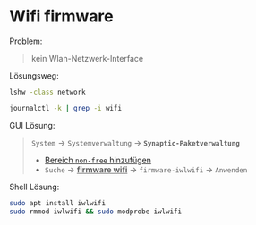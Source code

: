 # Wifi firmware

Problem:
> kein Wlan-Netzwerk-Interface

Lösungsweg:
```sh
lshw -class network

journalctl -k | grep -i wifi
```

GUI Lösung:
> `System` -> `Systemverwaltung` -> **`Synaptic-Paketverwaltung`**
> * [Bereich `non-free` hinzufügen](../paketquellen.md)
> * `Suche` -> <u>**firmware wifi**</u> -> `firmware-iwlwifi` -> `Anwenden`

Shell Lösung:
```sh
sudo apt install iwlwifi
sudo rmmod iwlwifi && sudo modprobe iwlwifi
```
